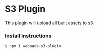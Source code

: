 S3 Plugin
===

This plugin will upload all built assets to s3


### Install Instructions

```bash
$ npm i webpack-s3-plugin
```
